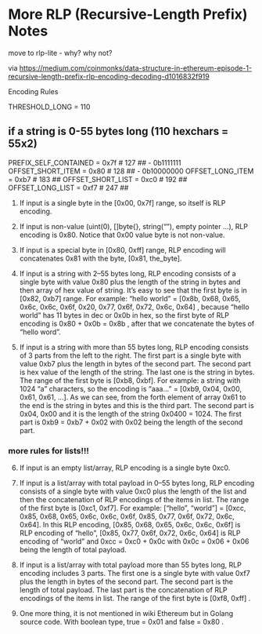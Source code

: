 # More RLP (Recursive-Length Prefix) Notes

move to rlp-lite - why? why not?


via
<https://medium.com/coinmonks/data-structure-in-ethereum-episode-1-recursive-length-prefix-rlp-encoding-decoding-d1016832f919>

Encoding Rules

THRESHOLD_LONG      = 110
## if a string is 0-55 bytes long (110 hexchars = 55x2)


PREFIX_SELF_CONTAINED = 0x7f   # 127    ##   - 0b1111111
OFFSET_SHORT_ITEM     = 0x80   # 128      ##   - 0b10000000
OFFSET_LONG_ITEM      = 0xb7   # 183      ##
OFFSET_SHORT_LIST     = 0xc0   # 192      ##
OFFSET_LONG_LIST      = 0xf7   # 247       ##



1. If input is a single byte in the [0x00, 0x7f] range, so itself is RLP encoding.

2. If input is non-value (uint(0), []byte{}, string(“”), empty pointer …), RLP encoding is 0x80. Notice that 0x00 value byte is not non-value.

3. If input is a special byte in [0x80, 0xff] range, RLP encoding will concatenates 0x81 with the byte, [0x81, the_byte].

4. If input is a string with 2–55 bytes long, RLP encoding consists of a single byte with value 0x80 plus the length of the string in bytes and then array of hex value of string. It’s easy to see that the first byte is in [0x82, 0xb7] range.
For example: “hello world” = [0x8b, 0x68, 0x65, 0x6c, 0x6c, 0x6f, 0x20, 0x77, 0x6f, 0x72, 0x6c, 0x64] , because “hello world” has 11 bytes in dec or 0x0b in hex, so the first byte of RLP encoding is 0x80 + 0x0b = 0x8b , after that we concatenate the bytes of “hello word”.

5. If input is a string with more than 55 bytes long, RLP encoding consists of 3 parts from the left to the right. The first part is a single byte with value 0xb7 plus the length in bytes of the second part. The second part is hex value of the length of the string. The last one is the string in bytes. The range of the first byte is [0xb8, 0xbf].
For example: a string with 1024 “a” characters, so the encoding is “aaa…” = [0xb9, 0x04, 0x00, 0x61, 0x61, …]. As we can see, from the forth element of array 0x61 to the end is the string in bytes and this is the third part. The second part is 0x04, 0x00 and it is the length of the string 0x0400 = 1024. The first part is 0xb9 = 0xb7 + 0x02 with 0x02 being the length of the second part.

### more rules for lists!!!

6. If input is an empty list/array, RLP encoding is a single byte 0xc0.

7. If input is a list/array with total payload in 0–55 bytes long, RLP encoding consists of a single byte with value 0xc0 plus the length of the list and then the concatenation of RLP encodings of the items in list. The range of the first byte is [0xc1, 0xf7].
For example: [“hello”, “world”] = [0xcc, 0x85, 0x68, 0x65, 0x6c, 0x6c, 0x6f, 0x85, 0x77, 0x6f, 0x72, 0x6c, 0x64]. In this RLP encoding, [0x85, 0x68, 0x65, 0x6c, 0x6c, 0x6f] is RLP encoding of “hello”, [0x85, 0x77, 0x6f, 0x72, 0x6c, 0x64] is RLP encoding of “world” and 0xcc = 0xc0 + 0x0c with 0x0c = 0x06 + 0x06 being the length of total payload.

8. If input is a list/array with total payload more than 55 bytes long, RLP encoding includes 3 parts. The first one is a single byte with value 0xf7 plus the length in bytes of the second part. The second part is the length of total payload. The last part is the concatenation of RLP encodings of the items in list. The range of the first byte is [0xf8, 0xff] .

9. One more thing, it is not mentioned in wiki Ethereum but in Golang source code. With boolean type, true = 0x01 and false = 0x80 .


